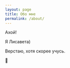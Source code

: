 ```yaml
---
layout: page
title: Обо мне
permalink: /about/
---
```


Ахой! 

Я Лисавета)

Верстаю, хотя скорее учусь.

🐼


